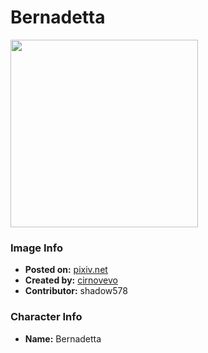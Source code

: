 # Bernadetta

<img src="https://raw.githubusercontent.com/shadow578/Project-Padoru/master/Padoru/fire-emblem-bernadetta.png" height="300">

### Image Info
* **Posted on:**     [pixiv.net](https://www.pixiv.net/en/artworks/78101695)
* **Created by:**    [cirnovevo](https://github.com/shadow578/Project-Padoru/blob/master/table-of-contents/creators/cirnovevo.md)
* **Contributor:**   shadow578

### Character Info
* **Name:**   Bernadetta


